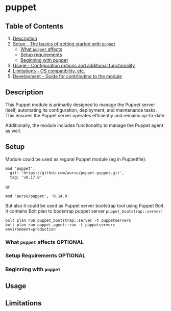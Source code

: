 # puppet

## Table of Contents

1. [Description](#description)
1. [Setup - The basics of getting started with `puppet`](#setup)
    * [What `puppet` affects](#what-puppet-affects)
    * [Setup requirements](#setup-requirements)
    * [Beginning with puppet](#beginning-with-puppet)
1. [Usage - Configuration options and additional functionality](#usage)
1. [Limitations - OS compatibility, etc.](#limitations)
1. [Development - Guide for contributing to the module](#development)

## Description

This Puppet module is primarily designed to manage the Puppet server itself,
automating its configuration, deployment, and maintenance tasks. This ensures
the Puppet server operates efficiently and remains up-to-date.

Additionally, the module includes functionality to manage the Puppet agent as well.

## Setup

Module could be used as regural Puppet module (eg in Puppetfile):

```
mod 'puppet',
  git: 'https://github.com/aursu/puppet-puppet.git',
  tag: 'v0.17.0'
```

or

```
mod 'aursu/puppet', '0.14.0'
```

But also it could be used as Puppet server bootstrap tool using Puppet Bolt. It
contains Bolt plan to bootstrap puppet server `puppet_bootstrap::server`:

```
bolt plan run puppet_bootstrap::server -t puppetservers
bolt plan run puppet_agent::run -t puppetservers environment=production
```

### What `puppet` affects **OPTIONAL**

### Setup Requirements **OPTIONAL**

### Beginning with `puppet`

## Usage

## Limitations